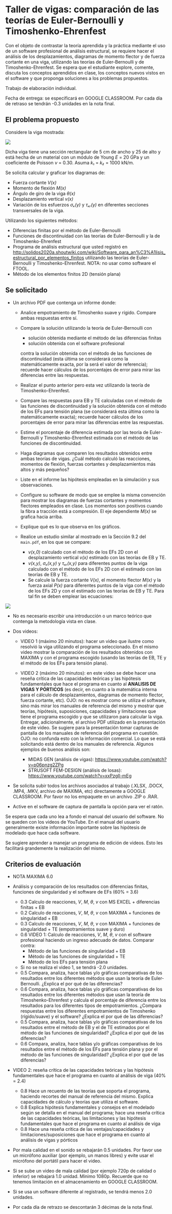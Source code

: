 # Taller de vigas: comparación de las teorías de Euler-Bernoulli y Timoshenko-Ehrenfest

Con el objeto de contrastar la teoría aprendida y la práctica mediante el uso de un software profesional de análisis estructural, se requiere hacer el análisis de los desplazamientos, diagramas de momento flector y de fuerza cortante en una viga, utilizando las teorías de Euler-Bernoulli y de Timoshenko-Ehrenfest. Se espera que el estudiante explore, comente, discuta los conceptos aprendidos en clase, los conceptos nuevos vistos en el software y que proponga soluciones a los problemas propuestos.

Trabajo de elaboración individual.

Fecha de entrega: se especificará en GOOGLE CLASSROOM. Por cada día de retraso se tendrán -0.3 unidades en la nota final.


## El problema propuesto
Considere la viga mostrada:

<img src="figs/viga_2020a_sin_rotula.svg"/>

Dicha viga tiene una sección rectangular de 5 cm de ancho y 25 de alto y está hecha de un material con un módulo de Young *E* = 20 GPa y un coeficiente de Poisson *ν* = 0.30. Asuma *k₁* = *k₂* = 1000 kN/m.

Se solicita calcular y graficar los diagramas de:
* Fuerza cortante *V(x)*
* Momento de flexión *M(x)*
* Ángulo de giro de la viga *θ(x)*
* Desplazamiento vertical *v(x)*
* Variación de los esfuerzos *σₓ(y)* y *τₓᵧ(y)* en diferentes secciones transversales de la viga.  

Utilizando los siguientes métodos:
* Diferencias finitas por el método de Euler-Bernoulli
* Funciones de discontinuidad con las teorías de Euler-Bernoulli y la de Timoshenko-Ehrenfest
* Programa de análisis estructural que usted registró en http://solidos2020a.shoutwiki.com/wiki/Software_para_an%C3%A1lisis_estructural_por_elementos_finitos utilizando las teorías de Euler-Bernoulli y Timoshenko-Ehrenfest. NOTA: no usar como software el FTOOL.
* Método de los elementos finitos 2D (tensión plana)


## Se solicitado
* Un archivo PDF que contenga un informe donde:
  * Analice empotramiento de Timoshenko suave y rígido. Compare ambas respuestas entre sí.
  * Compare la solución utilizando la teoría de Euler-Bernoulli con
    * solución obtenida mediante el método de las diferencias finitas
    * solución obtenida con el software profesional 

    contra la solución obtenida con el método de las funciones de discontinuidad (esta última se considerará como la matemáticamente exacta, por la será el valor de referencia); recuerde hacer cálculos de los porcentajes de error para mirar las diferencias entre las respuestas.
  * Realizar el punto anterior pero esta vez utilizando la teoría de Timoshenko-Ehrenfest.
  * Compare las respuestas para EB y TE calculadas con el método de las funciones de discontinuidad y la solución obtenida con el método de los EFs para tensión plana (se considerará esta última como la matemáticamente exacta); recuerde hacer cálculos de los porcentajes de error para mirar las diferencias entre las respuestas.
  * Estime el porcentaje de diferencia estimada por las teoría de Euler-Bernoulli y Timoshenko-Ehrenfest estimada con el método de las funciones de discontinuidad.
  * Haga diagramas que comparen los resultados obtenidos entre ambas teorías de vigas. ¿Cuál método calculó las reacciones, momentos de flexión, fuerzas cortantes y desplazamientos más altos y más pequeños? 
  * Liste en el informe las hipótesis empleadas en la simulación y sus observaciones.
  * Configure su software de modo que se emplee la misma convención para mostrar los diagramas de fuerzas cortantes y momentos flectores empleados en clase. Los momentos son positivos cuando la fibra a tracción está a compresión. El eje dependiente *M(x)* se grafica hacia arriba.
  * Explique qué es lo que observa en los gráficos.
  * Realice un estudio similar al mostrado en la Sección 9.2 del `main.pdf`, en los que se compare:
    * *v(x,0)* calculado con el método de los EFs 2D con el desplazamiento vertical *v(x)* estimado con las teorías de EB y TE.
    * *v(x,y)*, *σₓ(x,y)* y *τₓᵧ(x,y)* para diferentes puntos de la viga calculado con el método de los EFs 2D con el  estimado con las teorías de EB y TE.
    * Se calcule la fuerza cortante *V(x)*, el momento flector *M(x)* y la fuerza axial *P(x)* para diferentes puntos de la viga con el método de los EFs 2D y con el  estimado con las teorías de EB y TE. Para tal fin se deben emplear las ecuaciones:   
<!---
Compile en: https://tex.s2cms.com

\begin{align*}
V(x) &= - \iint_{A(x)}   \tau_{xy}(x,y,z) \operatorname{d} y \operatorname{d} z \\
M(x) &= - \iint_{A(x)} y \sigma_{x}(x,y,z) \operatorname{d} y \operatorname{d} z \\
P(x) &= + \iint_{A(x)}   \sigma_{x}(x,y,z) \operatorname{d} y \operatorname{d} z 
\end{align*}
--->
 ![](https://tex.s2cms.ru/svg/%5Cbegin%7Balign*%7D%0AV(x)%20%26%3D%20-%20%5Ciint_%7BA(x)%7D%20%5Ctau_%7Bxy%7D(x%2Cy%2Cz)%20%5Coperatorname%7Bd%7D%20y%20%5Coperatorname%7Bd%7D%20z%20%5C%5C%0AM(x)%20%26%3D%20-%20%5Ciint_%7BA(x)%7D%20y%20%5Csigma_%7Bx%7D(x%2Cy%2Cz)%20%5Coperatorname%7Bd%7D%20y%20%5Coperatorname%7Bd%7D%20z%20%5C%5C%0AP(x)%20%26%3D%20%2B%20%5Ciint_%7BA(x)%7D%20%5Csigma_%7Bx%7D(x%2Cy%2Cz)%20%5Coperatorname%7Bd%7D%20y%20%5Coperatorname%7Bd%7D%20z%20%0A%5Cend%7Balign*%7D)

  * No es necesario escribir una introducción o un marco teórico que contenga la metodología vista en clase.

* Dos videos:
  * VIDEO 1 (máximo 20 minutos): hacer un video que ilustre como resolvió la viga utilizando el programa seleccionado. En el mismo video mostrar la comparación de los resultados obtenidos con MAXIMA y con el programa escogido (usando las teorías de EB, TE y el método de los EFs para tensión plana).

  * VIDEO 2 (máximo 20 minutos): en este video se debe hacer una reseña crítica de las capacidades teóricas y las hipótesis fundamentales que hace el programa en cuanto al **ANALISIS DE VIGAS Y PÓRTICOS** (es decir, en cuanto a la matemática interna para el cálculo de desplazamientos, diagramas de momento flector, fuerza cortante, etc). OJO: no es mostrar como se utiliza el software, sino más mirar los manuales de referencia del mismo y mostrar que teorías, hipótesis, suposiciones, capacidades y limitaciones que tiene el programa escogido y que se utilizaron para calcular la viga. Entregar, adicionalmente, el archivo PDF utilizado en la presentación de este video. Se sugiere para la presentación tomar capturas de pantalla de los manuales de referencia del programa en cuestión. OJO: no confunda esto con la información comercial. Lo que se está solicitando está dentro de los manuales de referencia. Algunos ejemplos de buenos análisis son:
     * MIDAS GEN (análisis de vigas): https://www.youtube.com/watch?v=p06pnzg2ZPg
     * STRUSOFT FEM-DESIGN (análisis de losas): https://www.youtube.com/watch?v=xxPzgIl-mEg

* Se solicita subir todos los archivos asociados al trabajo (.XLSX, .DOCX, .MP4, .MKV, archivo de MAXIMA, etc) directamente a GOOGLE CLASSROOM. Por favor no los empaquete en un archivo .ZIP o .RAR.

* Active en el software de captura de pantalla la opción para ver el ratón.

Se espera que cada uno lea a fondo el manual del usuario del software. No se queden con los videos de YouTube. En el manual del usuario generalmente existe información importante sobre las hipótesis de modelado que hace cada software.

Se sugiere aprender a manejar un programa de edición de videos. Esto les facilitará grandemente la realización del mismo.


## Criterios de evaluación
* NOTA MAXIMA 6.0

* Análisis y comparación de los resultados con diferencias finitas, funciones de singularidad y el software de EFs (60% = 3.6)
  * 0.3 Calculo de reacciones, *V*, *M*, *θ*, *v* con MS EXCEL + diferencias finitas + EB
  * 0.2 Calculo de reacciones, *V*, *M*, *θ*, *v* con MAXIMA + funciones de singularidad + EB
  * 0.3 Calculo de reacciones, *V*, *M*, *θ*, *v* con MAXIMA + funciones de singularidad + TE (empotramientos suave y duro)
  * 0.6 VIDEO 1: Calculo de reacciones, *V*, *M*, *θ*, *v* con el software profesional haciendo un ingreso adecuado de datos. Comparar contra:
     * Método de las funciones de singularidad + EB
     * Método de las funciones de singularidad + TE
     * Método de los EFs para tensión plana
  * Si no se realiza el video 1, se tendrá -2.0 unidades.
  * 0.5 Compara, analiza, hace tablas y/o gráficas comparativas de los resultados entre los diferentes métodos que usan la teoría de Euler-Bernoulli. ¿Explica el por qué de las diferencias?
  * 0.6 Compara, analiza, hace tablas y/o gráficas comparativas de los resultados entre los diferentes métodos que usan la teoría de Timoshenko-Ehrenfest y calcula el porcentaje de diferencia entre los resultados para los diferentes tipos de empotramientos. ¿Compara respuestas entre los diferentes empotramientos de Timoshenko (rígido/suave) y el software? ¿Explica el por qué de las diferencias?
  * 0.5 Compara, analiza, hace tablas y/o gráficas comparativas de los resultados entre el método de EB y el de TE estimados por el método de las funciones de singularidad? ¿Explica el por qué de las diferencias?
  * 0.6 Compara, analiza, hace tablas y/o gráficas comparativas de los resultados entre el método de los EFs para tensión plana y por el método de las funciones de singularidad? ¿Explica el por qué de las diferencias?

* VIDEO 2: reseña crítica de las capacidades teóricas y las hipótesis fundamentales que hace el programa en cuanto al análisis de viga (40% = 2.4)
  * 0.8 Hace un recuento de las teorías que soporta el programa, haciendo recortes del manual de referencia del mismo. Explica capacidades de cálculo y teorías que utiliza el software. 
  * 0.8 Explica hipótesis fundamentales y consejos en el modelado según se detalla en el manual del programa; hace una reseña crítica de las capacidades teóricas, las limitaciones y las hipótesis fundamentales que hace el programa en cuanto al análisis de viga
  * 0.8 Hace una reseña crítica de las ventajas/capacidades y limitaciones/suposiciones que hace el programa en cuanto al análisis de vigas y pórticos

* Por mala calidad en el sonido se rebajarán 0.5 unidades. Por favor use un micrófono auxiliar (por ejemplo, un manos libres) y evite usar el micrófono del portátil para hacer el video.

* Si se sube un video de mala calidad (por ejemplo 720p de calidad o inferior) se rebajará 1.0 unidad. Mínimo 1080p. Recuerde que no tenemos limitación en el almacenamiento en GOOGLE CLASSROOM.

* Si se usa un software diferente al registrado, se tendrá menos 2.0 unidades.

* Por cada día de retrazo se descontarán 3 décimas de la nota final.